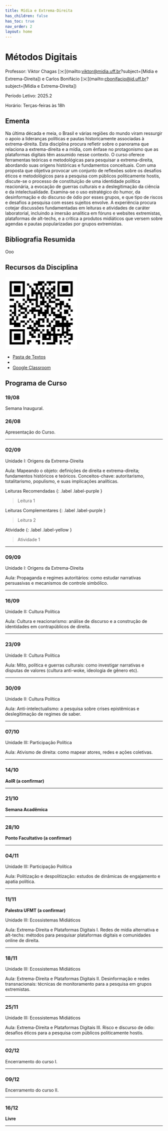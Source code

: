 ```yaml
---
title: Mídia e Extrema-Direita
has_children: false
has_toc: true
nav_order: 2
layout: home
---
```


# Métodos Digitais

Professor: Viktor Chagas [✉️](mailto:viktor@midia.uff.br?subject=[Mídia e Extrema-Direita]) e Carlos Bonifácio [✉️](mailto:cbonifacio@id.uff.br?subject=[Mídia e Extrema-Direita]) 

Período Letivo: 2025.2

Horário: Terças-feiras às 18h

## Ementa

Na última década e meia, o Brasil e várias regiões do mundo viram ressurgir o apoio a lideranças políticas e pautas historicamente associadas à extrema-direita. Esta disciplina procura refletir sobre o panorama que relaciona a extrema-direita e a mídia, com ênfase no protagonismo que as plataformas digitais têm assumido nesse contexto. O curso oferece ferramentas teóricas e metodológicas para pesquisar a extrema-direita, abordando suas origens históricas e fundamentos conceituais. Com uma proposta que objetiva provocar um conjunto de reflexões sobre os desafios éticos e metodológicos para a pesquisa com públicos politicamente hostis, discute-se o processo de constituição de uma identidade política reacionária, a evocação de guerras culturais e a deslegitimação da ciência e da intelectualidade. Examina-se o uso estratégico do humor, da desinformação e do discurso de ódio por esses grupos, e que tipo de riscos e desafios a pesquisa com esses sujeitos envolve. A experiência procura cotejar discussões fundamentadas em leituras e atividades de caráter laboratorial, incluindo a imersão analítica em fóruns e websites extremistas, plataformas de alt-techs, e a crítica a produtos midiáticos que versem sobre agendas e pautas popularizadas por grupos extremistas.


## Bibliografia Resumida

Ooo


## Recursos da Disciplina

<img src="./metdig_qr.jpeg" width="230">

- [Pasta de Textos](https://drive.google.com/drive/folders/1HNUwKtBeOOWE0hLQUkqYvsWWf1cVlhgC?usp=drive_link)
- 
- [Google Classroom](https://classroom.google.com/c/NzYyNTA3MTY0MDY2?cjc=zyt2l3ry)


## Programa de Curso

### 19/08

Semana Inaugural.

### 26/08

Apresentação do Curso.

---

### 02/09

Unidade I: Origens da Extrema-Direita

Aula: Mapeando o objeto: definições de direita e extrema-direita; fundamentos históricos e teóricos. Conceitos-chave: autoritarismo, totalitarismo, populismo, e suas implicações analíticas.

Leituras Recomendadas
{: .label .label-purple } 

> Leitura 1

Leituras Complementares
{: .label .label-purple } 

> Leitura 2

Atividade
{: .label .label-yellow } 

> Atividade 1

---

### 09/09

Unidade I: Origens da Extrema-Direita

Aula: Propaganda e regimes autoritários: como estudar narrativas persuasivas e mecanismos de controle simbólico.

---

### 16/09

Unidade II: Cultura Política

Aula: Cultura e reacionarismo: análise de discurso e a construção de identidades em contrapúblicos de direita.

---

### 23/09

Unidade II: Cultura Política

Aula: Mito, política e guerras culturais: como investigar narrativas e disputas de valores (cultura anti-woke, ideologia de gênero etc).

---

### 30/09

Unidade II: Cultura Política

Aula: Anti-intelectualismo: a pesquisa sobre crises epistêmicas e deslegitimação de regimes de saber.

---

### 07/10

Unidade III: Participação Política

Aula: Ativismo de direita: como mapear atores, redes e ações coletivas.

---

### 14/10

**AoIR (a confirmar)**

---

### 21/10

**Semana Acadêmica**

---

### 28/10

**Ponto Facultativo (a confirmar)**

---

### 04/11

Unidade III: Participação Política

Aula: Politização e despolitização: estudos de dinâmicas de engajamento e apatia política.

---

### 11/11

**Palestra UFMT (a confirmar)**

Unidade III: Ecossistemas Midiáticos

Aula: Extrema-Direita e Plataformas Digitais I. Redes de mídia alternativa e alt-techs: métodos para pesquisar plataformas digitais e comunidades online de direita.

---

### 18/11

Unidade III: Ecossistemas Midiáticos

Aula: Extrema-Direita e Plataformas Digitais II. Desinformação e redes transnacionais: técnicas de monitoramento para a pesquisa em grupos extremistas.

---

### 25/11

Unidade III: Ecossistemas Midiáticos

Aula: Extrema-Direita e Plataformas Digitais III. Risco e discurso de ódio: desafios éticos para a pesquisa com públicos politicamente hostis.

---

### 02/12

Encerramento do curso I.

---


### 09/12

Encerramento do curso II.

---


### 16/12

**Livre**

---
